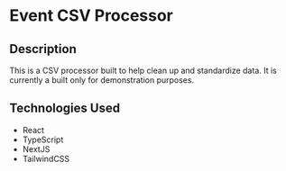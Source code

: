 # Event CSV Processor

## Description

This is a CSV processor built to help clean up and standardize data. It is currently a built only for demonstration purposes.
## Technologies Used

- React
- TypeScript
- NextJS
- TailwindCSS



